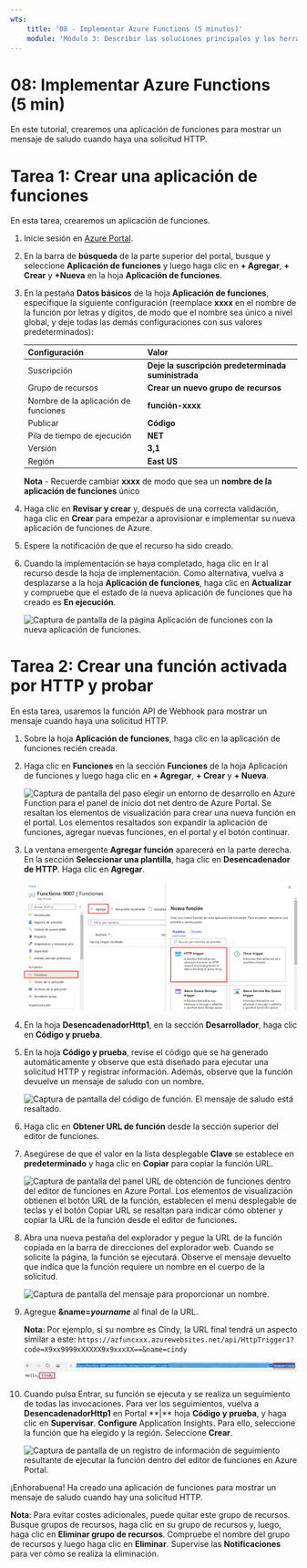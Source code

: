 ```yaml
---
wts:
    title: '08 - Implementar Azure Functions (5 minutos)'
    module: 'Módulo 3: Describir las soluciones principales y las herramientas de administración'
---
```

# 08: Implementar Azure Functions (5 min)

En este tutorial, crearemos una aplicación de funciones para mostrar un mensaje de saludo cuando haya una solicitud HTTP. 

# Tarea 1: Crear una aplicación de funciones 

En esta tarea, crearemos un aplicación de funciones.

1. Inicie sesión en [Azure Portal](https://portal.azure.com).

2. En la barra de **búsqueda** de la parte superior del portal, busque y seleccione **Aplicación de funciones** y luego haga clic en **+ Agregar**, **+ Crear** y **+Nueva** en la hoja **Aplicación de funciones**.

3. En la pestaña **Datos básicos** de la hoja **Aplicación de funciones**, especifique la siguiente configuración (reemplace **xxxx** en el nombre de la función por letras y dígitos, de modo que el nombre sea único a nivel global, y deje todas las demás configuraciones con sus valores predeterminados): 

    | Configuración | Valor |
    | -- | --|
    | Suscripción | **Deje la suscripción predeterminada suministrada** |
    | Grupo de recursos | **Crear un nuevo grupo de recursos** |
    | Nombre de la aplicación de funciones | **función-xxxx** |
    | Publicar | **Código** |
    | Pila de tiempo de ejecución | **NET** |
    | Versión | **3,1** |
    | Región | **East US** |

    **Nota** - Recuerde cambiar **xxxx** de modo que sea un **nombre de la aplicación de funciones** único

4. Haga clic en **Revisar y crear** y, después de una correcta validación, haga clic en **Crear** para empezar a aprovisionar e implementar su nueva aplicación de funciones de Azure.

5. Espere la notificación de que el recurso ha sido creado.

6. Cuando la implementación se haya completado, haga clic en Ir al recurso desde la hoja de implementación. Como alternativa, vuelva a desplazarse a la hoja **Aplicación de funciones**, haga clic en **Actualizar** y compruebe que el estado de la nueva aplicación de funciones que ha creado es **En ejecución**. 

    ![Captura de pantalla de la página Aplicación de funciones con la nueva aplicación de funciones.](../images/0701.png)

# Tarea 2: Crear una función activada por HTTP y probar

En esta tarea, usaremos la función API de Webhook para mostrar un mensaje cuando haya una solicitud HTTP. 

1. Sobre la hoja **Aplicación de funciones**, haga clic en la aplicación de funciones recién creada. 

2. Haga clic en **Funciones** en la sección **Funciones** de la hoja Aplicación de funciones y luego haga clic en **+ Agregar**, **+ Crear** y **+ Nueva**.

    ![Captura de pantalla del paso elegir un entorno de desarrollo en Azure Function para el panel de inicio dot net dentro de Azure Portal. Se resaltan los elementos de visualización para crear una nueva función en el portal. Los elementos resaltados son expandir la aplicación de funciones, agregar nuevas funciones, en el portal y el botón continuar.](../images/0702.png)

3. La ventana emergente **Agregar función** aparecerá en la parte derecha. En la sección **Seleccionar una plantilla**, haga clic en **Desencadenador de HTTP**. Haga clic en **Agregar**. 

    ![Captura de pantalla del paso Crear una función en Azure Functions para el panel de introducción dot net dentro de Azure Portal. La tarjeta de desencadenador HTTP se resalta para ilustrar los elementos de visualización utilizados para agregar un nuevo webhook a una función de Azure.](../images/0702a.png)

4. En la hoja **DesencadenadorHttp1**, en la sección **Desarrollador**, haga clic en **Código y prueba**. 

5. En la hoja **Código y prueba**, revise el código que se ha generado automáticamente y observe que está diseñado para ejecutar una solicitud HTTP y registrar información. Además, observe que la función devuelve un mensaje de saludo con un nombre. 

    ![Captura de pantalla del código de función. El mensaje de saludo está resaltado.](../images/0704.png)

6. Haga clic en **Obtener URL de función** desde la sección superior del editor de funciones. 

7. Asegúrese de que el valor en la lista desplegable **Clave** se establece en **predeterminado** y haga clic en **Copiar** para copiar la función URL. 

    ![Captura de pantalla del panel URL de obtención de funciones dentro del editor de funciones en Azure Portal. Los elementos de visualización obtienen el botón URL de la función, establecen el menú desplegable de teclas y el botón Copiar URL se resaltan para indicar cómo obtener y copiar la URL de la función desde el editor de funciones.](../images/0705.png)

8. Abra una nueva pestaña del explorador y pegue la URL de la función copiada en la barra de direcciones del explorador web. Cuando se solicite la página, la función se ejecutará. Observe el mensaje devuelto que indica que la función requiere un nombre en el cuerpo de la solicitud.

    ![Captura de pantalla del mensaje para proporcionar un nombre.](../images/0706.png)

9. Agregue **&name=*yourname*** al final de la URL.

    **Nota**: Por ejemplo, si su nombre es Cindy, la URL final tendrá un aspecto similar a este: `https://azfuncxxx.azurewebsites.net/api/HttpTrigger1?code=X9xx9999xXXXXX9x9xxxXX==&name=cindy`

    ![Captura de pantalla de una URL de función resaltada y un nombre de usuario de ejemplo adjunto en la barra de direcciones de un explorador web. El mensaje de saludo y el nombre de usuario también se resaltan para ilustrar el resultado de la función en la ventana principal del explorador.](../images/0707.png)

10. Cuando pulsa Entrar, su función se ejecuta y se realiza un seguimiento de todas las invocaciones. Para ver los seguimientos, vuelva a **DesencadenadorHttp1** en Portal \**|** hoja **Código y prueba**, y haga clic en **Supervisar**. **Configure** Application Insights. Para ello, seleccione la función que ha elegido y la región. Seleccione **Crear**.

    ![Captura de pantalla de un registro de información de seguimiento resultante de ejecutar la función dentro del editor de funciones en Azure Portal.](../images/0709.png) 

¡Enhorabuena! Ha creado una aplicación de funciones para mostrar un mensaje de saludo cuando hay una solicitud HTTP. 

**Nota**: Para evitar costes adicionales, puede quitar este grupo de recursos. Busque grupos de recursos, haga clic en su grupo de recursos y, luego, haga clic en **Eliminar grupo de recursos**. Compruebe el nombre del grupo de recursos y luego haga clic en **Eliminar**. Supervise las **Notificaciones** para ver cómo se realiza la eliminación.
